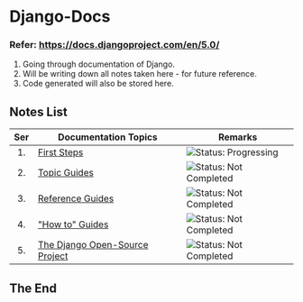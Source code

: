 # Django-Docs

### Refer: https://docs.djangoproject.com/en/5.0/

1. Going through documentation of Django.
2. Will be writing down all notes taken here - for future reference.
3. Code generated will also be stored here.

## Notes List

|Ser| Documentation Topics | Remarks |
|:-:|----------------------|---------|
|1. | [First Steps](first-steps.md) | ![Status: Progressing](https://img.shields.io/badge/Status-Progressing-Green) |
|2. | [Topic Guides](topic-guides.md) | ![Status: Not Completed](https://img.shields.io/badge/Status-Not_Completed-red) |
|3. | [Reference Guides](reference-guides.md) | ![Status: Not Completed](https://img.shields.io/badge/Status-Not_Completed-red) |
|4. | ["How to" Guides](how-to-guides.md) | ![Status: Not Completed](https://img.shields.io/badge/Status-Not_Completed-red) |
|5. | [The Django Open-Source Project](https://docs.djangoproject.com/en/5.0/#the-django-open-source-project) | ![Status: Not Completed](https://img.shields.io/badge/Status-Not_Completed-red) |

## The End
